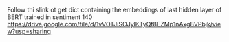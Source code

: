 Follow thi slink ot get dict containing the embeddings of last hidden layer of BERT trained in sentiment 140
https://drive.google.com/file/d/1vVOTJiSOJylKTyQf8EZMp1nAxg8VPbjk/view?usp=sharing
